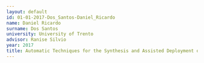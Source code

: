 ```yaml
---
layout: default 
id: 01-01-2017-Dos_Santos-Daniel_Ricardo
name: Daniel Ricardo
surname: Dos Santos
university: University of Trento
advisor: Ranise Silvio
year: 2017
title: Automatic Techniques for the Synthesis and Assisted Deployment of Security Policies in Workflow-based Applications
---
```

